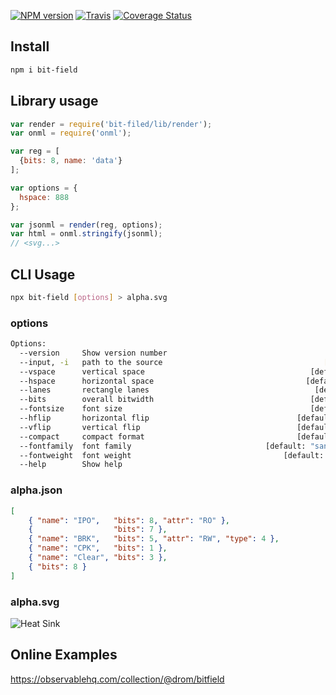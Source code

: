 [![NPM version](https://img.shields.io/npm/v/bit-field.svg)](https://www.npmjs.org/package/bit-field)
[![Travis ](https://travis-ci.org/wavedrom/bitfield.svg?branch=master)](https://travis-ci.org/wavedrom/bitfield)
[![Coverage Status](https://coveralls.io/repos/github/wavedrom/bitfield/badge.svg?branch=master)](https://coveralls.io/github/wavedrom/bitfield?branch=master)

## Install

```sh
npm i bit-field
```

## Library usage

```js
var render = require('bit-filed/lib/render');
var onml = require('onml');

var reg = [
  {bits: 8, name: 'data'}
];

var options = {
  hspace: 888
};

var jsonml = render(reg, options);
var html = onml.stringify(jsonml);
// <svg...>
```

## CLI Usage

```sh
npx bit-field [options] > alpha.svg
```

### options

```sh
Options:
  --version     Show version number                                    [boolean]
  --input, -i   path to the source                                    [required]
  --vspace      vertical space                                     [default: 80]
  --hspace      horizontal space                                  [default: 640]
  --lanes       rectangle lanes                                     [default: 2]
  --bits        overall bitwidth                                   [default: 32]
  --fontsize    font size                                          [default: 14]
  --hflip       horizontal flip                                 [default: false]
  --vflip       vertical flip                                   [default: false]
  --compact     compact format                                  [default: false]
  --fontfamily  font family                              [default: "sans-serif"]
  --fontweight  font weight                                  [default: "normal"]
  --help        Show help                                              [boolean]
```

### alpha.json

```json
[
    { "name": "IPO",   "bits": 8, "attr": "RO" },
    {                  "bits": 7 },
    { "name": "BRK",   "bits": 5, "attr": "RW", "type": 4 },
    { "name": "CPK",   "bits": 1 },
    { "name": "Clear", "bits": 3 },
    { "bits": 8 }
]
```
### alpha.svg

![Heat Sink](https://rawgit.com/wavedrom/bitfield/master/test/alpha.svg)

## Online Examples

https://observablehq.com/collection/@drom/bitfield

